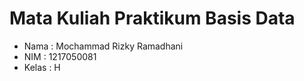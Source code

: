 # Mata Kuliah Praktikum Basis Data
- Nama  : Mochammad Rizky Ramadhani
- NIM   : 1217050081
- Kelas : H



